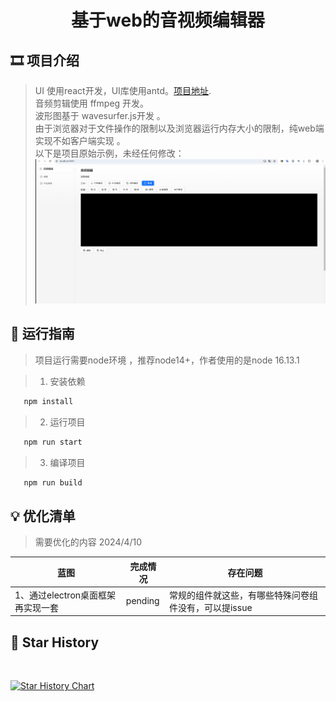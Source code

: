 # <p align="center">基于web的音视频编辑器</p>

[//]: # (https://github.com/ikatyang/emoji-cheat-sheet 表情仓库)



## 🎞️ 项目介绍

> UI 使用react开发，UI库使用antd。[项目地址](https://github.com/liumengniu/audio-editor). \
> 音频剪辑使用 ffmpeg 开发。 \
> 波形图基于 wavesurfer.js开发 。 \
> 由于浏览器对于文件操作的限制以及浏览器运行内存大小的限制，纯web端实现不如客户端实现 。 \
> 以下是项目原始示例，未经任何修改：
> ![image](./demo.gif)


## 🎨 运行指南

> 项目运行需要node环境 ，推荐node14+，作者使用的是node 16.13.1

> 1. 安装依赖

```bash
   npm install
```

> 2. 运行项目

```bash
   npm run start
```

> 3. 编译项目

```bash
   npm run build
```

## 💡 优化清单
> 需要优化的内容 2024/4/10
>
| 蓝图                       | 完成情况       | 存在问题        |
|--------------------------|------------|-------------|
| 1、通过electron桌面框架再实现一套        | pending    | 常规的组件就这些，有哪些特殊问卷组件没有，可以提issue  |

## 🌟 Star History
<br>

[![Star History Chart](https://api.star-history.com/svg?repos=liumengniu/audio-editor&type=Timeline)](https://star-history.com/#liumengniu/audio-editor&Timeline)



